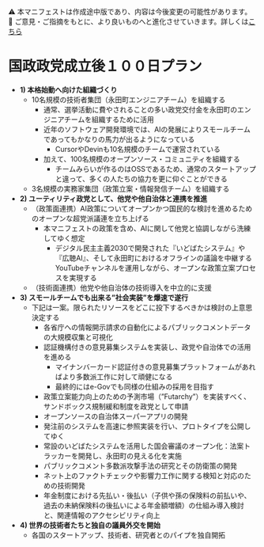 ⚠️ 本マニフェストは作成途中版であり、内容は今後変更の可能性があります。
💬 ご意見・ご指摘をもとに、より良いものへと進化させていきます。詳しくは[こちら](README.md#このマニフェスト自身もみんなの知恵を集めて改善していきます)

# 国政政党成立後１００日プラン

* **1) 本格始動へ向けた組織づくり**
  * 10名規模の技術者集団（永田町エンジニアチーム）を組織する
    * 通常、選挙活動に費やされることの多い政党交付金を永田町のエンジニアチームを組織するために活用
    * 近年のソフトウェア開発環境では、AIの発展によりスモールチームであってもかなりの馬力が出るようになっている
      * CursorやDevinも10名規模のチームで運営されている
    * 加えて、100名規模のオープンソース・コミュニティを組織する
      * チームみらいが作るのはOSSであるため、通常のスタートアップと違って、多くの人たちの協力を更に仰ぐことができる
  * 3名規模の実務家集団（政策立案・情報発信チーム）を組織する
* **2) ユーティリティ政党として、他党や他自治体と連携を推進**
  * （政策面連携）AI政策についてオープンかつ国民的な検討を進めるためのオープンな超党派議連を立ち上げる
    * 本マニフェストの政策を含め、AIに関して他党と協調しながら洗練してゆく想定
      * デジタル民主主義2030で開発された『いどばたシステム』や『広聴AI』、そして永田町におけるオフラインの議論を中継するYouTubeチャンネルを運用しながら、オープンな政策立案プロセスを実現する
  * （技術面連携）他党や他自治体の技術導入を中立的に支援
* **3) スモールチームでも出来る”社会実装”を爆速で遂行**
  * 下記は一案。限られたリソースをどこに投下するべきかは検討の上意思決定する
    * 各省庁への情報開示請求の自動化によるパブリックコメントデータの大規模収集と可視化
    * 認証機構付きの意見募集システムを実装し、政党や自治体での活用を進める
      * マイナンバーカード認証付きの意見募集プラットフォームがあればより多数派工作に対して頑健になる
      * 最終的にはe-Govでも同様の仕組みの採用を目指す
    * 政策立案能力向上のための予測市場（”Futarchy”）を実装すべく、サンドボックス規制緩和制度を政党として申請
    * オープンソースの自治体スーパーアプリの開発
    * 発注前のシステムを高速に参照実装を行い、プロトタイプを公開してゆく
    * 常設のいどばたシステムを活用した国会審議のオープン化：法案トラッカーを開発し、永田町の見える化を実施
    * パブリックコメント多数派攻撃手法の研究とその防衛策の開発
    * ネット上のファクトチェックや影響力工作に関する検知と対応のための技術開発
    * 年金制度における先払い・後払い（子供や孫の保険料の前払いや、過去の未納保険料の後払いによる年金額増額）の仕組み導入検討と、関連情報のアクセシビリティ向上
* **4) 世界の技術者たちと独自の議員外交を開始**
  * 各国のスタートアップ、技術者、研究者とのパイプを独自開拓
